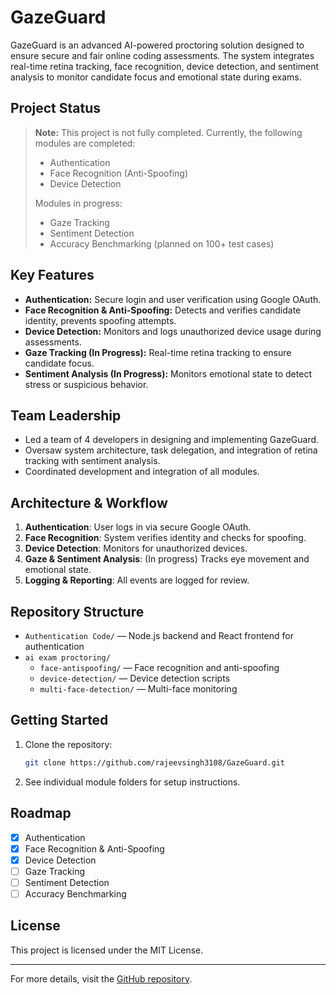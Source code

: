 # GazeGuard

GazeGuard is an advanced AI-powered proctoring solution designed to ensure secure and fair online coding assessments. The system integrates real-time retina tracking, face recognition, device detection, and sentiment analysis to monitor candidate focus and emotional state during exams.

## Project Status

> **Note:** This project is not fully completed. Currently, the following modules are completed:
> - Authentication
> - Face Recognition (Anti-Spoofing)
> - Device Detection
>
> Modules in progress:
> - Gaze Tracking
> - Sentiment Detection
> - Accuracy Benchmarking (planned on 100+ test cases)

## Key Features

- **Authentication:** Secure login and user verification using Google OAuth.
- **Face Recognition & Anti-Spoofing:** Detects and verifies candidate identity, prevents spoofing attempts.
- **Device Detection:** Monitors and logs unauthorized device usage during assessments.
- **Gaze Tracking (In Progress):** Real-time retina tracking to ensure candidate focus.
- **Sentiment Analysis (In Progress):** Monitors emotional state to detect stress or suspicious behavior.

## Team Leadership

- Led a team of 4 developers in designing and implementing GazeGuard.
- Oversaw system architecture, task delegation, and integration of retina tracking with sentiment analysis.
- Coordinated development and integration of all modules.

## Architecture & Workflow

1. **Authentication**: User logs in via secure Google OAuth.
2. **Face Recognition**: System verifies identity and checks for spoofing.
3. **Device Detection**: Monitors for unauthorized devices.
4. **Gaze & Sentiment Analysis**: (In progress) Tracks eye movement and emotional state.
5. **Logging & Reporting**: All events are logged for review.

## Repository Structure

- `Authentication Code/` — Node.js backend and React frontend for authentication
- `ai exam proctoring/`
  - `face-antispoofing/` — Face recognition and anti-spoofing
  - `device-detection/` — Device detection scripts
  - `multi-face-detection/` — Multi-face monitoring

## Getting Started

1. Clone the repository:
   ```sh
   git clone https://github.com/rajeevsingh3108/GazeGuard.git
   ```
2. See individual module folders for setup instructions.

## Roadmap

- [x] Authentication
- [x] Face Recognition & Anti-Spoofing
- [x] Device Detection
- [ ] Gaze Tracking
- [ ] Sentiment Detection
- [ ] Accuracy Benchmarking

## License

This project is licensed under the MIT License.

---

For more details, visit the [GitHub repository](https://github.com/rajeevsingh3108/GazeGuard).
